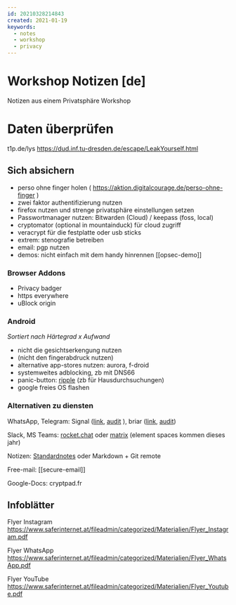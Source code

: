 ```yaml
---
id: 20210328214843
created: 2021-01-19
keywords:
  - notes
  - workshop
  - privacy
---
```

# Workshop Notizen [de]
Notizen aus einem Privatsphäre Workshop

# Daten überprüfen
t1p.de/lys
https://dud.inf.tu-dresden.de/escape/LeakYourself.html

## Sich absichern
* perso ohne finger holen ( https://aktion.digitalcourage.de/perso-ohne-finger )
* zwei faktor authentifizierung nutzen
* firefox nutzen und strenge privatsphäre einstellungen setzen
* Passwortmanager nutzen: Bitwarden (Cloud) / keepass (foss, local)
* cryptomator (optional in mountainduck) für cloud zugriff
* veracrypt für die festplatte oder usb sticks
* extrem: stenografie betreiben
* email: pgp nutzen
* demos: nicht einfach mit dem handy hinrennen [[opsec-demo]]

### Browser Addons
* Privacy badger
* https everywhere
* uBlock origin

### Android
*Sortiert nach Härtegrad x Aufwand*    
* nicht die gesichtserkengung nutzen
* (nicht den fingerabdruck nutzen)
* alternative app-stores nutzen: aurora, f-droid
* systemweites adblocking, zb mit DNS66
* panic-button: [ripple](https://f-droid.org/packages/info.guardianproject.ripple) (zb für Hausdurchsuchungen)
* google freies OS flashen

### Alternativen zu diensten
WhatsApp, Telegram: Signal ([link](https://www.signal.org/), [audit](https://eprint.iacr.org/2016/1013.pdf) ), briar ([link](https://f-droid.org/packages/org.briarproject.briar.android/), [audit](https://briarproject.org/news/2017-beta-released-security-audit/))

Slack, MS Teams: [rocket.chat](https://rocket.chat/) oder [matrix](https://matrix.org/clients/) (element spaces kommen dieses jahr)

Notizen: [Standardnotes](https://f-droid.org/packages/com.standardnotes/) oder Markdown + Git remote

Free-mail: [[secure-email]]

Google-Docs: cryptpad.fr

## Infoblätter
Flyer Instagram
https://www.saferinternet.at/fileadmin/categorized/Materialien/Flyer_Instagram.pdf

Flyer WhatsApp
https://www.saferinternet.at/fileadmin/categorized/Materialien/Flyer_WhatsApp.pdf

Flyer YouTube
https://www.saferinternet.at/fileadmin/categorized/Materialien/Flyer_Youtube.pdf

